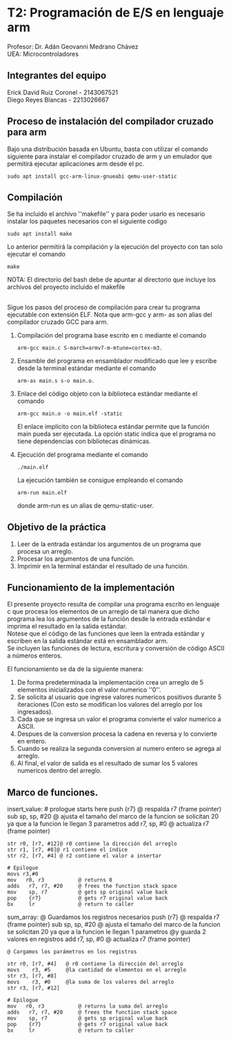 # T2: Programación de E/S en lenguaje arm
Profesor: Dr. Adán Geovanni Medrano Chávez  
UEA: Microcontroladores

## Integrantes del equipo
Erick David Ruiz Coronel - 2143067521  
Diego Reyes Blancas - 2213026667
    

## Proceso de instalación del compilador cruzado para arm
Bajo una distribución basada en Ubuntu, basta con utilizar el comando
siguiente para instalar el compilador cruzado de arm y un emulador que
permitirá ejecutar aplicaciones arm desde el pc.
````
sudo apt install gcc-arm-linux-gnueabi qemu-user-static
````

## Compilación
Se ha incluido el archivo ''makefile'' y para poder usarlo es necesario instalar los paquetes necesarios con el siguiente codigo
````
sudo apt install make
````
Lo anterior permitirá la compilación y la ejecución del proyecto con tan solo ejecutar el comando
````
make
````
NOTA: El directorio del bash debe de apuntar al directorio que incluye los archivos del proyecto incluido el makefile
## 
Sigue los pasos del proceso de compilación para crear tu
programa ejecutable con extensión ELF. Nota que arm-gcc y arm-
as son alias del compilador cruzado GCC para arm.

1. Compilación del programa base escrito en с mediante el
    comando 
    ````
    arm-gcc main.c S-march=armv7-m-mtune=cortex-m3.
    ````
2. Ensamble del programa en ensamblador modificado que lee y
    escribe desde la terminal estándar mediante el comando 
    ````
    arm-as main.s s-o main.o.
    ````
3. Enlace del código objeto con la biblioteca estándar mediante
    el comando 
    ````
    arm-gcc main.o -о main.elf -static
    ````
    El enlace
    implícito con la biblioteca estándar permite que la función
    main pueda ser ejecutada. La opción static indica que el
    programa no tiene dependencias con bibliotecas dinámicas.
    
4. Ejecución del programa mediante el comando 
    ````
    ./main.elf
    ````
    La ejecución también se consigue empleando el comando 
    ````
    arm-run main.elf
    ````
    donde arm-run es un alias de qemu-static-user.

## Objetivo de la práctica
1. Leer de la entrada estándar los argumentos de un programa
    que procesa un arreglo.
2. Procesar los argumentos de una función.
3. Imprimir en la terminal estándar el resultado de una función.

## Funcionamiento de la implementación
El presente proyecto resulta de compilar una
programa escrito en lenguaje с que procesa los elementos de un
arreglo de tal manera que dicho programa lea los argumentos de
la función desde la entrada estándar e imprima el resultado en la
salida estándar.  
Notese que el código de las funciones que leen la
entrada estándar y escriben en la salida estándar está en
ensamblador arm.  
Se incluyen las funciones de lectura, escritura y conversión de código ASCII a números
enteros.  
  
  
El funcionamiento se da de la siguiente manera:

1. De forma predeterminada la implementación crea un arreglo de 5 elementos inicializados con el valor numerico ''0''.  
2. Se solicita al usuario que ingrese valores numericos positivos durante 5 iteraciones (Con esto se modifican los valores del arreglo por los ingresados).  
3. Cada que se ingresa un valor el programa convierte el valor numerico a ASCII.  
4. Despues de la conversion procesa la cadena en reversa y lo convierte en entero.  
5. Cuando se realiza la segunda conversion al numero entero se agrega al arreglo.
6. Al final, el valor de salida es el resultado de sumar los 5 valores numericos dentro del arreglo.


## Marco de funciones.

insert_value:
    # prologue starts here
    push   {r7}            @ respalda r7 (frame pointer)
    sub    sp, sp, #20     @ ajusta el tamaño del marco de la funcion se solicitan 20 ya que a la funcion le llegan 3 parametros
    add    r7, sp, #0      @ actualiza r7 (frame pointer)
    
    str	r0, [r7, #12]@ r0 contiene la dirección del arreglo
	str	r1, [r7, #8]@ r1 contiene el índice    
	str	r2, [r7, #4] @ r2 contiene el valor a insertar
    
    # Epilogue
    movs r3,#0
    mov   r0, r3           @ returns 0
    adds   r7, r7, #20     @ frees the function stack space
    mov    sp, r7          @ gets sp original value back
    pop    {r7}            @ gets r7 original value back
    bx     lr              @ return to caller
    
sum_array:
    @ Guardamos los registros necesarios
    push   {r7}            @ respalda r7 (frame pointer)
    sub    sp, sp, #20     @ ajusta el tamaño del marco de la funcion se solicitan 20 ya que a la funcion le llegan 1 parametros 
                           @y guarda 2 valores en registros
    add    r7, sp, #0      @ actualiza r7 (frame pointer)

    @ Cargamos los parámetros en los registros

    str	r0, [r7, #4]   @ r0 contiene la dirección del arreglo
	movs	r3, #5     @la cantidad de elementos en el arreglo
	str	r3, [r7, #8]
	movs	r3, #0     @la suma de los valores del arreglo
	str	r3, [r7, #12]
    
    # Epilogue
    mov   r0, r3           @ returns la suma del arreglo
    adds   r7, r7, #20     @ frees the function stack space
    mov    sp, r7          @ gets sp original value back
    pop    {r7}            @ gets r7 original value back
    bx     lr              @ return to caller


